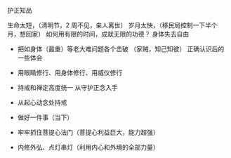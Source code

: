 护正知品

生命太短，（清明节，2 周不见，亲人离世）
岁月太快，（移民局控制一下半个月，想回家）
如何用有限的时间，成就无限的功德？
身体失去自由

- 把如身体（最重）等老大难问题各个击破
  （家贼，知己知彼）
  正确认识后的一些体会

- 用眼睛修行、用身体修行、用威仪修行

- 持戒和禅定高度统一
  从守护正念入手

- 从起心动念处持戒

- 做好一件事（当下）

- 牢牢抓住菩提心法门（菩提心利益巨大，能力超强）

- 内修外弘、点灯串灯（利用内心和外境的全部力量）
